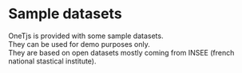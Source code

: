 # Sample datasets

OneTjs is provided with some sample datasets.  
They can be used for demo purposes only.  
They are based on open datasets mostly coming from INSEE (french national stastical institute).  
